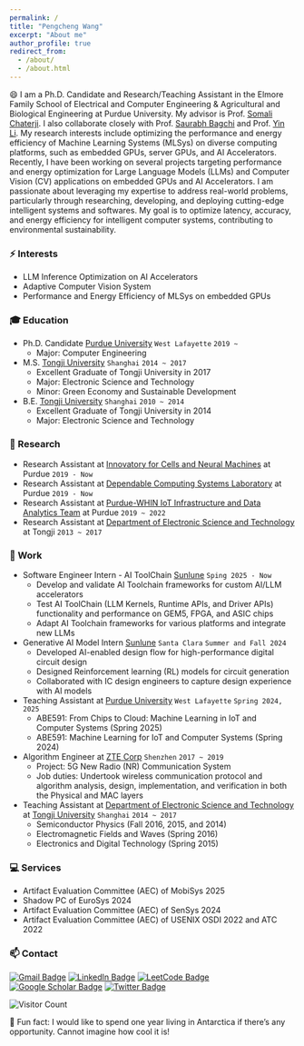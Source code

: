 ```yaml
---
permalink: /
title: "Pengcheng Wang"
excerpt: "About me"
author_profile: true
redirect_from: 
  - /about/
  - /about.html
---
```


😄 I am a Ph.D. Candidate and Research/Teaching Assistant in the Elmore Family School of Electrical and Computer Engineering & Agricultural and Biological Engineering at Purdue University. My advisor is Prof. [Somali Chaterji](https://schaterji.io/). I also collaborate closely with Prof. [Saurabh Bagchi](https://bagchi.github.io/) and Prof. [Yin Li](https://www.biostat.wisc.edu/~yli/).
My research interests include optimizing the performance and energy efficiency of Machine Learning Systems (MLSys) on diverse computing platforms, such as embedded GPUs, server GPUs, and AI Accelerators. Recently, I have been working on several projects targeting performance and energy optimization for Large Language Models (LLMs) and Computer Vision (CV) applications on embedded GPUs and AI Accelerators. I am passionate about leveraging my expertise to address real-world problems, particularly through researching, developing, and deploying cutting-edge intelligent systems and softwares. My goal is to optimize latency, accuracy, and energy efficiency for intelligent computer systems, contributing to environmental sustainability.

### ⚡ Interests
- LLM Inference Optimization on AI Accelerators
- Adaptive Computer Vision System
- Performance and Energy Efficiency of MLSys on embedded GPUs

### :mortar_board: Education
- Ph.D. Candidate [Purdue University](https://www.purdue.edu/) `West Lafayette` `2019 ~`
    - Major: Computer Engineering
- M.S. [Tongji University](https://www.tongji.edu.cn/eng/) `Shanghai` `2014 ~ 2017`
    - Excellent Graduate of Tongji University in 2017
    - Major: Electronic Science and Technology
    - Minor: Green Economy and Sustainable Development
- B.E. [Tongji University](https://www.tongji.edu.cn/eng/) `Shanghai` `2010 ~ 2014`
    - Excellent Graduate of Tongji University in 2014
    - Major: Electronic Science and Technology

### 🔭 Research
- Research Assistant at [Innovatory for Cells and Neural Machines](https://schaterji.io/research/) at Purdue ```2019 - Now ```
- Research Assistant at [Dependable Computing Systems Laboratory](https://engineering.purdue.edu/dcsl/) at Purdue ```2019 - Now ```
- Research Assistant at [Purdue-WHIN IoT Infrastructure and Data Analytics Team](https://www.purdue.edu/whin/) at Purdue ```2019 ~ 2022```
- Research Assistant at [Department of Electronic Science and Technology](https://est.tongji.edu.cn/esten/main.htm) at Tongji ```2013 ~ 2017```

### :office: Work
- Software Engineer Intern - AI ToolChain [Sunlune](https://www.linkedin.com/company/sunlune/) `Sping 2025 - Now`
    * Develop and validate AI Toolchain frameworks for custom AI/LLM accelerators
    * Test AI ToolChain (LLM Kernels, Runtime APIs, and Driver APIs) functionality and performance on GEM5, FPGA, and ASIC chips
    * Adapt AI Toolchain frameworks for various platforms and integrate new LLMs
- Generative AI Model Intern [Sunlune](https://www.linkedin.com/company/sunlune/) `Santa Clara` `Summer and Fall 2024`
    * Developed AI-enabled design flow for high-performance digital circuit design
    * Designed Reinforcement learning (RL) models for circuit generation
    * Collaborated with IC design engineers to capture design experience with AI models
- Teaching Assistant at [Purdue University](https://www.purdue.edu/) `West Lafayette` `Spring 2024, 2025`
    * ABE591: From Chips to Cloud: Machine Learning in IoT and Computer Systems (Spring 2025)
    * ABE591: Machine Learning for IoT and Computer Systems (Spring 2024)
- Algorithm Engineer at [ZTE Corp](https://www.zte.com.cn/global/) `Shenzhen` `2017 ~ 2019`
    * Project: 5G New Radio (NR) Communication System
    * Job duties: Undertook wireless communication protocol and algorithm analysis, design, implementation, and verification in both the Physical and MAC layers
- Teaching Assistant at [Department of Electronic Science and Technology](https://est.tongji.edu.cn/esten/main.htm) at [Tongji University](https://www.tongji.edu.cn/eng/) `Shanghai` `2014 ~ 2017`
    * Semiconductor Physics (Fall 2016, 2015, and 2014)
    * Electromagnetic Fields and Waves (Spring 2016)
    * Electronics and Digital Technology (Spring 2015)

### :computer: Services
- Artifact Evaluation Committee (AEC) of MobiSys 2025
- Shadow PC of EuroSys 2024
- Artifact Evaluation Committee (AEC) of SenSys 2024
- Artifact Evaluation Committee (AEC) of USENIX OSDI 2022 and ATC 2022

### 📫 Contact 
[![Gmail Badge](https://img.shields.io/badge/Gmail-D14836?style=for-the-badge&logo=gmail&logoColor=white)](mailto:pengchengwang92@gmail.com) 
[![LinkedIn Badge](https://img.shields.io/badge/linkedin-%230077B5.svg?&style=for-the-badge&logo=linkedin&logoColor=white)](https://www.linkedin.com/in/pengcheng-wang-2b9a9515a/) 
[![LeetCode Badge](https://img.shields.io/badge/-LeetCode-FFA116?style=for-the-badge&logo=LeetCode&logoColor=black)](https://leetcode.com/Chulan/)
[![Google Scholar Badge](https://img.shields.io/badge/Google_Scholar-4285F4?style=for-the-badge&logo=google-scholar&logoColor=white)](https://scholar.google.com/citations?hl=en&user=tGD20rgAAAAJ&view_op=list_works&sortby=pubdate)
[![Twitter Badge](https://img.shields.io/badge/twitter-%231DA1F2.svg?&style=for-the-badge&logo=twitter&logoColor=white)](https://twitter.com/chulan_z)

![Visitor Count](https://profile-counter.glitch.me/ChulanZhang/count.svg)  

🌱 Fun fact: I would like to spend one year living in Antarctica if there’s any opportunity. Cannot imagine how cool it is!
<!-- 🔭 🌱 ⚡😄 ✨ 👋 -->